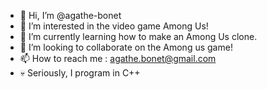 - 👋 Hi, I’m @agathe-bonet
- 👀 I’m interested in the video game Among Us!
- 🌱 I’m currently learning how to make an Among Us clone.
- 💞️ I’m looking to collaborate on the Among us game!
- 📫 How to reach me : agathe.bonet@gmail.com
- 💀 Seriously, I program in C++

<!---
agathe-bonet/agathe-bonet is a ✨ special ✨ repository because its `README.md` (this file) appears on your GitHub profile.
You can click the Preview link to take a look at your changes.
--->
